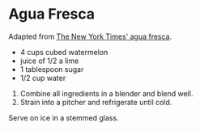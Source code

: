 # Agua Fresca

Adapted from [The New York Times' agua fresca](http://cooking.nytimes.com/recipes/1012543-watermelon-or-cantaloupe-agua-fresca).

- 4 cups cubed watermelon
- juice of 1/2 a lime
- 1 tablespoon sugar
- 1/2 cup water

1. Combine all ingredients in a blender and blend well.
2. Strain into a pitcher and refrigerate until cold.

Serve on ice in a stemmed glass.
